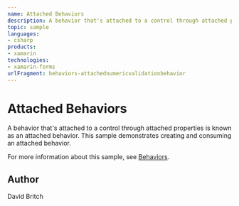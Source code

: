 ```yaml
---
name: Attached Behaviors
description: A behavior that's attached to a control through attached properties is known as an attached behavior. This sample demonstrates creating and consuming an attached behavior.
topic: sample
languages:
- csharp
products:
- xamarin
technologies:
- xamarin-forms
urlFragment: behaviors-attachednumericvalidationbehavior
---
```

Attached Behaviors
==================

A behavior that's attached to a control through attached properties is known as an attached behavior. This sample demonstrates creating and consuming an attached behavior.

For more information about this sample, see [Behaviors](https://developer.xamarin.com/guides/xamarin-forms/behaviors/).

Author
------

David Britch
